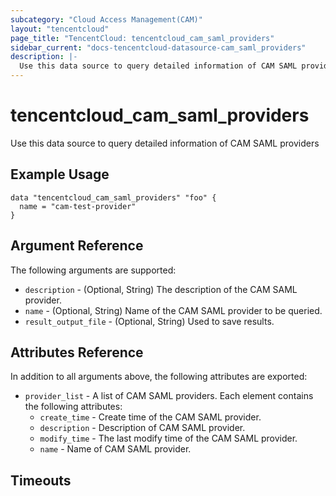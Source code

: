 ```yaml
---
subcategory: "Cloud Access Management(CAM)"
layout: "tencentcloud"
page_title: "TencentCloud: tencentcloud_cam_saml_providers"
sidebar_current: "docs-tencentcloud-datasource-cam_saml_providers"
description: |-
  Use this data source to query detailed information of CAM SAML providers
---
```


# tencentcloud_cam_saml_providers

Use this data source to query detailed information of CAM SAML providers

## Example Usage

```hcl
data "tencentcloud_cam_saml_providers" "foo" {
  name = "cam-test-provider"
}
```

## Argument Reference

The following arguments are supported:

* `description` - (Optional, String) The description of the CAM SAML provider.
* `name` - (Optional, String) Name of the CAM SAML provider to be queried.
* `result_output_file` - (Optional, String) Used to save results.

## Attributes Reference

In addition to all arguments above, the following attributes are exported:

* `provider_list` - A list of CAM SAML providers. Each element contains the following attributes:
  * `create_time` - Create time of the CAM SAML provider.
  * `description` - Description of CAM SAML provider.
  * `modify_time` - The last modify time of the CAM SAML provider.
  * `name` - Name of CAM SAML provider.


## Timeouts

<no value>


